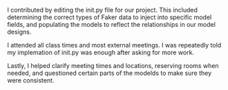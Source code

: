 I contributed by editing the init.py file for our project. This included determining the correct types of Faker data to inject into specific model fields, and populating
the models to reflect the relationships in our model designs. 

I attended all class times and most external meetings. I was repeatedly told my implemation of init.py was enough after asking for more work.

Lastly, I helped clarify meeting times and locations, reserving rooms when needed, and questioned certain parts of the modelds to make sure they were consistent. 

